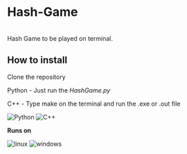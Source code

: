 # Hash-Game

<br>
Hash Game to be played on terminal.
<br>

<h2>How to install</h2>

Clone the repository

Python - Just run the *HashGame.py*

C++ - Type make on the terminal and run the .exe or .out file


![Python](https://img.shields.io/badge/Python-14354C?style=for-the-badge&logo=python&logoColor=white)
![C++](https://img.shields.io/badge/C%2B%2B-00599C?style=for-the-badge&logo=c%2B%2B&logoColor=white)

**Runs on**

![linux](https://img.shields.io/badge/Linux-FCC624?style=for-the-badge&logo=linux&logoColor=black)
![windows](https://img.shields.io/badge/Windows-0078D6?style=for-the-badge&logo=windows&logoColor=white)
